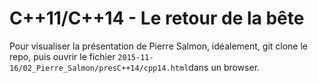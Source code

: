 # C++11/C++14 - Le retour de la bête

Pour visualiser la présentation de Pierre Salmon, idéalement, git clone le repo, puis ouvrir le fichier `2015-11-16/02_Pierre_Salmon/presC++14/cpp14.html`dans un browser.
